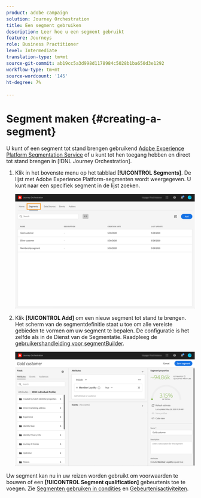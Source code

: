 ```yaml
---
product: adobe campaign
solution: Journey Orchestration
title: Een segment gebruiken
description: Leer hoe u een segment gebruikt
feature: Journeys
role: Business Practitioner
level: Intermediate
translation-type: tm+mt
source-git-commit: ab19cc5a3d998d1178984c5028b1ba650d3e1292
workflow-type: tm+mt
source-wordcount: '145'
ht-degree: 7%

---
```




# Segment maken {#creating-a-segment}

U kunt of een segment tot stand brengen gebruikend [Adobe Experience Platform Segmentation Service](https://docs.adobe.com/content/help/en/experience-platform/segmentation/home.html) of u kunt tot hen toegang hebben en direct tot stand brengen in [!DNL Journey Orchestration].

1. Klik in het bovenste menu op het tabblad **[!UICONTROL Segments]**. De lijst met Adobe Experience Platform-segmenten wordt weergegeven. U kunt naar een specifiek segment in de lijst zoeken.

   ![](../assets/segment1.png)

1. Klik **[!UICONTROL Add]** om een nieuw segment tot stand te brengen. Het scherm van de segmentdefinitie staat u toe om alle vereiste gebieden te vormen om uw segment te bepalen. De configuratie is het zelfde als in de Dienst van de Segmentatie. Raadpleeg de [gebruikershandleiding voor segmentBuilder](https://docs.adobe.com/content/help/en/experience-platform/segmentation/ui/overview.html).

   ![](../assets/segment2.png)

Uw segment kan nu in uw reizen worden gebruikt om voorwaarden te bouwen of een **[!UICONTROL Segment qualification]** gebeurtenis toe te voegen. Zie [Segmenten gebruiken in condities](../segment/using-a-segment.md) en [Gebeurtenisactiviteiten](../building-journeys/segment-qualification-events.md).